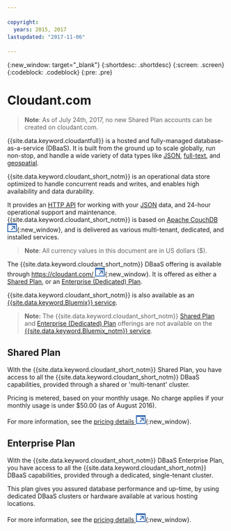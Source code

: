 ```yaml
---

copyright:
  years: 2015, 2017
lastupdated: "2017-11-06"

---
```


{:new_window: target="_blank"}
{:shortdesc: .shortdesc}
{:screen: .screen}
{:codeblock: .codeblock}
{:pre: .pre}

<!-- Acrolinx: 2017-03-16 -->

# Cloudant.com

> **Note**: As of July 24th, 2017, no new Shared Plan accounts can be created on cloudant.com.
 
{{site.data.keyword.cloudantfull}} is a hosted and fully-managed database-as-a-service (DBaaS).
It is built from the ground up to scale globally,
run non-stop,
and handle a wide variety of data types like [JSON](../basics/index.html#json),
[full-text](../api/cloudant_query.html#creating-an-index),
and [geospatial](../api/cloudant-geo.html).

{{site.data.keyword.cloudant_short_notm}} is an operational data store optimized to handle concurrent reads and writes,
and enables high availability and data durability.

It provides an [HTTP API](../basics/index.html#http-api) for working with your [JSON](../basics/index.html#json) data,
and 24-hour operational support and maintenance.
{{site.data.keyword.cloudant_short_notm}} is based on [Apache CouchDB ![External link icon](../images/launch-glyph.svg "External link icon")](http://couchdb.apache.org/){:new_window},
and is delivered as various multi-tenant,
dedicated,
and installed services.

>   **Note**: All currency values in this document are in US dollars ($).

The {{site.data.keyword.cloudant_short_notm}} DBaaS offering is available through [https://cloudant.com/ ![External link icon](../images/launch-glyph.svg "External link icon")](https://cloudant.com/){:new_window}.
It is offered as either a [Shared Plan](#shared-plan), or an [Enterprise (Dedicated) Plan](#enterprise-plan).

{{site.data.keyword.cloudant_short_notm}} is also available as an [{{site.data.keyword.Bluemix}} service](bluemix.html).

>	**Note:** The {{site.data.keyword.cloudant_short_notm}} [Shared Plan](../offerings/cloudant.com.html#shared-plan) and [Enterprise (Dedicated) Plan](../offerings/cloudant.com.html#enterprise-plan) offerings are not available on the [{{site.data.keyword.Bluemix_notm}} service](bluemix.html).

## Shared Plan

With the {{site.data.keyword.cloudant_short_notm}} Shared Plan,
you have access to all the {{site.data.keyword.cloudant_short_notm}} DBaaS capabilities,
provided through a shared or 'multi-tenant' cluster.

Pricing is metered,
based on your monthly usage.
No charge applies if your monthly usage is under $50.00 (as of August 2016).

For more information,
see the [pricing details ![External link icon](../images/launch-glyph.svg "External link icon")](https://cloudant.com/product/pricing/){:new_window}.

## Enterprise Plan

With the {{site.data.keyword.cloudant_short_notm}} DBaaS Enterprise Plan,
you have access to all the {{site.data.keyword.cloudant_short_notm}} DBaaS capabilities,
provided through a dedicated, single-tenant cluster.

This plan gives you assured database performance and up-time,
by using dedicated DBaaS clusters or hardware available at various hosting locations.

For more information,
see the [pricing details ![External link icon](../images/launch-glyph.svg "External link icon")](https://cloudant.com/product/pricing/){:new_window}.
